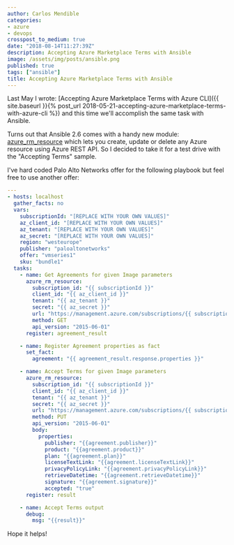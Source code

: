 ```yaml
---
author: Carlos Mendible
categories:
- azure
- devops
crosspost_to_medium: true
date: "2018-08-14T11:27:39Z"
description: Accepting Azure Marketplace Terms with Ansible
image: /assets/img/posts/ansible.png
published: true
tags: ["ansible"]
title: Accepting Azure Marketplace Terms with Ansible
---
```


Last May I wrote: [Accepting Azure Marketplace Terms with Azure CLI]({{ site.baseurl }}{% post_url 2018-05-21-accepting-azure-marketplace-terms-with-azure-cli %}) and this time we'll accomplish the same task with Ansible.

Turns out that Ansible 2.6 comes with a handy new module: [azure_rm_resource](https://docs.ansible.com/ansible/latest/modules/azure_rm_resource_module.html?highlight=azure_rm_resource) which lets you create, update or delete any Azure resource using Azure REST API. So I decided to take it for a test drive with the "Accepting Terms" sample.

I've hard coded Palo Alto Networks offer for the following playbook but feel free to use another offer:

``` yaml
---
- hosts: localhost
  gather_facts: no
  vars:
    subscriptionId: "[REPLACE WITH YOUR OWN VALUES]"
    az_client_id: "[REPLACE WITH YOUR OWN VALUES]"
    az_tenant: "[REPLACE WITH YOUR OWN VALUES]"
    az_secret: "[REPLACE WITH YOUR OWN VALUES]"
    region: "westeurope"
    publisher: "paloaltonetworks"
    offer: "vmseries1"
    sku: "bundle1"
  tasks:
    - name: Get Agreements for given Image parameters
      azure_rm_resource:
        subscription_id: "{{ subscriptionId }}"
        client_id: "{{ az_client_id }}"
        tenant: "{{ az_tenant }}"
        secret: "{{ az_secret }}"
        url: "https://management.azure.com/subscriptions/{{ subscriptionId }}/providers/Microsoft.MarketplaceOrdering/offerTypes/virtualmachine/publishers/{{ publisher }}/offers/{{ offer }}/plans/{{ sku }}/agreements/current?api-version=2015-06-01"
        method: GET
        api_version: "2015-06-01"
      register: agreement_result

    - name: Register Agreement properties as fact
      set_fact:
        agreement: "{{ agreement_result.response.properties }}"

    - name: Accept Terms for given Image parameters
      azure_rm_resource:
        subscription_id: "{{ subscriptionId }}"
        client_id: "{{ az_client_id }}"
        tenant: "{{ az_tenant }}"
        secret: "{{ az_secret }}"
        url: "https://management.azure.com/subscriptions/{{ subscriptionId }}/providers/Microsoft.MarketplaceOrdering/offerTypes/virtualmachine/publishers/{{ publisher }}/offers/{{ offer }}/plans/{{ sku }}/agreements/current?api-version=2015-06-01"
        method: PUT
        api_version: "2015-06-01"
        body:
          properties:
            publisher: "{{agreement.publisher}}"
            product: "{{agreement.product}}"
            plan: "{{agreement.plan}}"
            licenseTextLink: "{{agreement.licenseTextLink}}"
            privacyPolicyLink: "{{agreement.privacyPolicyLink}}"
            retrieveDatetime: "{{agreement.retrieveDatetime}}"
            signature: "{{agreement.signature}}"
            accepted: "true"
      register: result

    - name: Accept Terms output
      debug:
        msg: "{{result}}"
```

Hope it helps!
